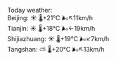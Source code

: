 Today weather:  
Beijing: ☀️   🌡️+21°C 🌬️↖11km/h  
Tianjin: ☀️   🌡️+18°C 🌬️←19km/h  
Shijiazhuang: ☀️   🌡️+19°C 🌬️↙7km/h  
Tangshan: ⛅️  🌡️+20°C 🌬️↖13km/h  
